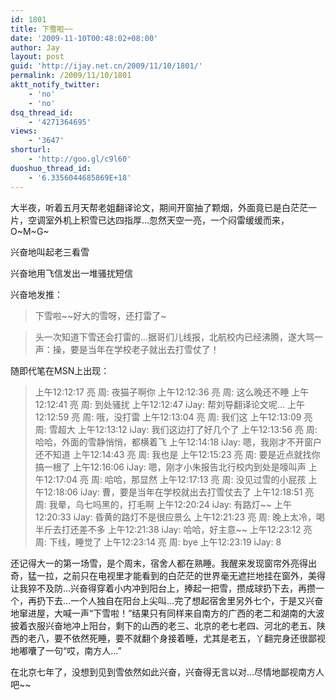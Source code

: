 ```yaml
---
id: 1801
title: 下雪啦~~
date: '2009-11-10T00:48:02+08:00'
author: Jay
layout: post
guid: 'http://ijay.net.cn/2009/11/10/1801/'
permalink: /2009/11/10/1801
aktt_notify_twitter:
    - 'no'
    - 'no'
dsq_thread_id:
    - '4271364695'
views:
    - '3647'
shorturl:
    - 'http://goo.gl/c9l60'
duoshuo_thread_id:
    - '6.3356044685869E+18'
---
```


大半夜，听着五月天帮老姐翻译论文，期间开窗抽了颗烟，外面竟已是白茫茫一片，空调室外机上积雪已达四指厚…忽然天空一亮，一个闷雷缓缓而来，O~M~G~

兴奋地叫起老三看雪

兴奋地用飞信发出一堆骚扰短信

兴奋地发推：
<blockquote>下雪啦~~好大的雪呀，还打雷了~</blockquote>
<blockquote>头一次知道下雪还会打雷的…据哥们儿线报，北航校内已经沸腾，遂大骂一声：操，要是当年在学校老子就出去打雪仗了！</blockquote>
随即代笔在MSN上出现：
<blockquote>上午12:12:17 亮 周: 夜猫子啊你
上午12:12:36 亮 周: 这么晚还不睡
上午12:12:41 亮 周: 到处骚扰
上午12:12:47 iJay: 帮刘导翻译论文呢…
上午12:12:59 亮 周: 哦，没打雷
上午12:13:04 亮 周: 我们这
上午12:13:09 亮 周: 雪超大
上午12:13:12 iJay: 我们这边打了好几个了
上午12:13:56 亮 周: 哈哈，外面的雪静悄悄，都横着飞
上午12:14:18 iJay: 嗯，我刚才不开窗户还不知道
上午12:14:43 亮 周: 我也是
上午12:15:23 亮 周: 要是近点就找你搞一根了
上午12:16:06 iJay: 嗯，刚才小朱报告北行校内到处是嚎叫声
上午12:17:04 亮 周: 哈哈，那显然
上午12:17:13 亮 周: 没见过雪的小屁孩
上午12:18:06 iJay: 曹，要是当年在学校就出去打雪仗去了
上午12:18:51 亮 周: 我晕，乌七吗黑的，打毛啊
上午12:20:24 iJay: 有路灯~~
上午12:20:33 iJay: 昏黄的路灯不是很应景么
上午12:21:23 亮 周: 晚上太冷，喝半斤去打还差不多
上午12:21:38 iJay: 哈哈，好主意~~
上午12:23:12 亮 周: 下线，睡觉了
上午12:23:14 亮 周: bye
上午12:23:19 iJay: 8</blockquote>
还记得大一的第一场雪，是个周末，宿舍人都在熟睡。我醒来发现窗帘外亮得出奇，猛一拉，之前只在电视里才能看到的白茫茫的世界毫无遮拦地挂在窗外，美得让我猝不及防…兴奋得穿着小内冲到阳台上，捧起一把雪，攒成球扔下去，再攒一个，再扔下去…一个人独自在阳台上尖叫…完了想起宿舍里另外七个，于是又兴奋地窜进屋，大喊一声“下雪啦！”结果只有同样来自南方的广西的老二和湖南的大波披着衣服兴奋地冲上阳台，剩下的山西的老三、北京的老七老四、河北的老五、陕西的老八，要不依然死睡，要不就翻个身接着睡，尤其是老五，丫翻完身还很鄙视地嘟囔了一句“哎，南方人…”

在北京七年了，没想到见到雪依然如此兴奋，兴奋得无言以对…尽情地鄙视南方人吧~~